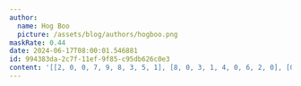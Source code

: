 ```yaml
---
author:
  name: Hog Boo
  picture: /assets/blog/authors/hogboo.png
maskRate: 0.44
date: 2024-06-17T08:00:01.546881
id: 994383da-2c7f-11ef-9f85-c95db626c0e3
content: '[[2, 0, 0, 7, 9, 8, 3, 5, 1], [8, 0, 3, 1, 4, 0, 6, 2, 0], [0, 0, 7, 2, 3, 0, 9, 0, 8], [6, 8, 5, 0, 7, 2, 0, 3, 4], [0, 0, 0, 0, 8, 0, 5, 6, 0], [0, 2, 0, 0, 5, 3, 7, 0, 9], [5, 0, 0, 0, 0, 7, 4, 9, 0], [0, 1, 0, 5, 6, 4, 2, 7, 0], [7, 0, 0, 0, 2, 9, 0, 0, 0]]'
---
```

